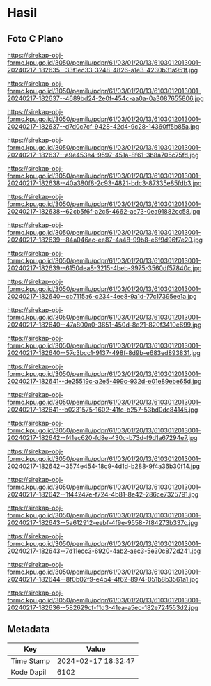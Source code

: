 # Hasil

## Foto C Plano

https://sirekap-obj-formc.kpu.go.id/3050/pemilu/pdpr/61/03/01/20/13/6103012013001-20240217-182635--33f1ec33-3248-4826-a1e3-4230b31a951f.jpg

https://sirekap-obj-formc.kpu.go.id/3050/pemilu/pdpr/61/03/01/20/13/6103012013001-20240217-182637--4689bd24-2e0f-454c-aa0a-0a3087655806.jpg

https://sirekap-obj-formc.kpu.go.id/3050/pemilu/pdpr/61/03/01/20/13/6103012013001-20240217-182637--d7d0c7cf-9428-42d4-9c28-14360ff5b85a.jpg

https://sirekap-obj-formc.kpu.go.id/3050/pemilu/pdpr/61/03/01/20/13/6103012013001-20240217-182637--a9e453e4-9597-451a-8f61-3b8a705c75fd.jpg

https://sirekap-obj-formc.kpu.go.id/3050/pemilu/pdpr/61/03/01/20/13/6103012013001-20240217-182638--40a380f8-2c93-4821-bdc3-87335e85fdb3.jpg

https://sirekap-obj-formc.kpu.go.id/3050/pemilu/pdpr/61/03/01/20/13/6103012013001-20240217-182638--62cb5f6f-a2c5-4662-ae73-0ea91882cc58.jpg

https://sirekap-obj-formc.kpu.go.id/3050/pemilu/pdpr/61/03/01/20/13/6103012013001-20240217-182639--84a046ac-ee87-4a48-99b8-e6f9d96f7e20.jpg

https://sirekap-obj-formc.kpu.go.id/3050/pemilu/pdpr/61/03/01/20/13/6103012013001-20240217-182639--6150dea8-3215-4beb-9975-3560df57840c.jpg

https://sirekap-obj-formc.kpu.go.id/3050/pemilu/pdpr/61/03/01/20/13/6103012013001-20240217-182640--cb7115a6-c234-4ee8-9a1d-77c17395ee1a.jpg

https://sirekap-obj-formc.kpu.go.id/3050/pemilu/pdpr/61/03/01/20/13/6103012013001-20240217-182640--47a800a0-3651-450d-8e21-820f3410e699.jpg

https://sirekap-obj-formc.kpu.go.id/3050/pemilu/pdpr/61/03/01/20/13/6103012013001-20240217-182640--57c3bcc1-9137-498f-8d9b-e683ed893831.jpg

https://sirekap-obj-formc.kpu.go.id/3050/pemilu/pdpr/61/03/01/20/13/6103012013001-20240217-182641--de25519c-a2e5-499c-932d-e01e89ebe65d.jpg

https://sirekap-obj-formc.kpu.go.id/3050/pemilu/pdpr/61/03/01/20/13/6103012013001-20240217-182641--b0231575-1602-41fc-b257-53bd0dc84145.jpg

https://sirekap-obj-formc.kpu.go.id/3050/pemilu/pdpr/61/03/01/20/13/6103012013001-20240217-182642--f41ec620-fd8e-430c-b73d-f9d1a67294e7.jpg

https://sirekap-obj-formc.kpu.go.id/3050/pemilu/pdpr/61/03/01/20/13/6103012013001-20240217-182642--3574e454-18c9-4d1d-b288-9f4a36b30f14.jpg

https://sirekap-obj-formc.kpu.go.id/3050/pemilu/pdpr/61/03/01/20/13/6103012013001-20240217-182642--1f44247e-f724-4b81-8e42-286ce7325791.jpg

https://sirekap-obj-formc.kpu.go.id/3050/pemilu/pdpr/61/03/01/20/13/6103012013001-20240217-182643--5a612912-eebf-4f9e-9558-7f84273b337c.jpg

https://sirekap-obj-formc.kpu.go.id/3050/pemilu/pdpr/61/03/01/20/13/6103012013001-20240217-182643--7d11ecc3-6920-4ab2-aec3-5e30c872d241.jpg

https://sirekap-obj-formc.kpu.go.id/3050/pemilu/pdpr/61/03/01/20/13/6103012013001-20240217-182644--8f0b02f9-e4b4-4f62-8974-051b8b3561a1.jpg

https://sirekap-obj-formc.kpu.go.id/3050/pemilu/pdpr/61/03/01/20/13/6103012013001-20240217-182636--582629cf-f1d3-41ea-a5ec-182e724553d2.jpg


## Metadata

| Key        | Value               |
| ---------- | ------------------- |
| Time Stamp | 2024-02-17 18:32:47 |
| Kode Dapil | 6102                |



